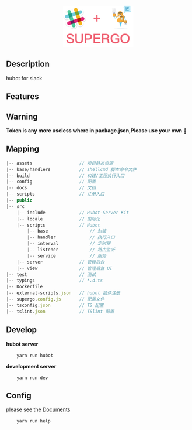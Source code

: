 <p align="center">
    <img src="./assets/logo.png"/>
</p>

## Description
hubot for slack

## Features

## Warning
**Token is any more useless where in package.json,Please use your own 🤪**

## Mapping
```js
|-- assets                  // 项目静态资源
|-- base/handlers           // shellcmd 脚本命令文件
|-- build                   // 构建/工程执行入口
|-- config                  // 配置
|-- docs                    // 文档
|-- scripts                 // 注册入口
|-- public
|-- src       
    |-- include             // Hubot-Server Kit
    |-- locale              // 国际化
    |-- scripts             // Hubot
        |-- base                // 封装
        |-- handler             // 执行入口
        |-- interval            // 定时器
        |-- listener            // 路由监听
        |-- service             // 服务
    |-- server              // 管理后台
    |-- view                // 管理后台 UI
|-- test                    // 测试
|-- typings                 // *.d.ts
|-- Dockerfile                    
|-- external-scripts.json   // hubot 插件注册
|-- supergo.config.js       // 配置文件
|-- tsconfig.json           // TS 配置
|-- tslint.json             // TSlint 配置
```

## Develop
**hubot server**
```shell
    yarn run hubot
```
**development server**
```shell
    yarn run dev
```

## Config
please see the [Documents](./config/README.md)
```
    yarn run help
```
